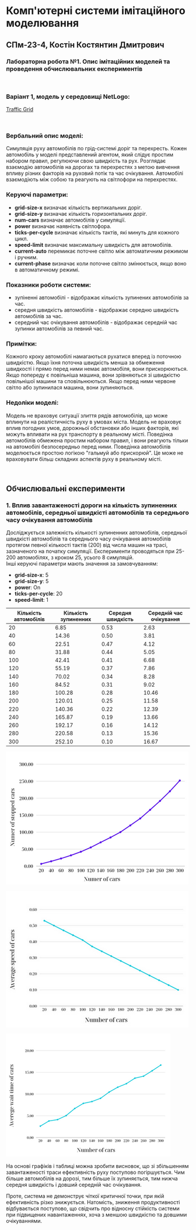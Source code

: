 # Комп'ютерні системи імітаційного моделювання
## СПм-23-4, Костін Костянтин Дмитрович
### Лабораторна робота №**1**. Опис імітаційних моделей та проведення обчислювальних експериментів

<br>

### Варіант 1, модель у середовищі NetLogo:
[Traffic Grid](https://www.netlogoweb.org/launch#http://www.netlogoweb.org/assets/modelslib/Sample%20Models/Social%20Science/Traffic%20Grid.nlogo)

<br>

### Вербальний опис моделі:
Симуляція руху автомобілів по грід-системі доріг та перехресть. Кожен автомобіль у моделі представлений агентом, який слідує простим набором правил, регулюючи свою швидкість та рух. Розглядає взаємодію автомобілів на дорогах та перехрестях з метою вивчення впливу різних факторів на руховий потік та час очікування. Автомобілі взаємодіють між собою та реагують на світлофори на перехрестях.

### Керуючі параметри:
- **grid-size-x** визначає кількість вертикальних доріг.
- **grid-size-y** визначає кількість горизонтальних доріг.
- **num-cars** визначає автомобілів у симуляції.
- **power** визначає наявність світлофора.
- **ticks-per-cycle** визначає кількість тактів, які минуть для кожного цикл.
- **speed-limit** визначає максимальну швидкість для автомобілів.
- **current-auto** перемикає поточне світло між автоматичним режимом і ручним.
- **current-phase** визначає коли поточне світло змінюється, якщо воно в автоматичному режимі.

### Показники роботи системи:
- зупіненні автомобілі - відображає кількість зупинених автомобілів за час.
- середня швидкість автомобілів - відображає середню швидкість автомобілів за час.
- середний час очікування автомобілів - відображає середній час зупинки автомобілів за певний час.

### Примітки:
Кожного кроку автомобілі намагаються рухатися вперед із поточною швидкістю. Якщо їхня поточна швидкість менша за обмеження швидкості і прямо перед ними немає автомобіля, вони прискорюються. Якщо попереду є повільніша машина, вони зрівняються зі швидкістю повільнішої машини та сповільнюються. Якщо перед ними червоне світло або зупинилася машина, вони зупиняються.

### Недоліки моделі:
Модель не враховує ситуації злиття рядів автомобілів, що може вплинути на реалістичність руху в умовах міста. Модель не враховує вплив погодних умов, дорожньої обстановки або інших факторів, які можуть впливати на рух транспорту в реальному місті. Поведінка автомобілів обмежена простим набором правил, і вони реагують тільки на автомобілі безпосередньо перед ними. Поведінка автомобілів моделюється простою логікою "гальмуй або прискорюй". Це може не враховувати більш складних аспектів руху в реальному місті.

<br>

## Обчислювальні експерименти
### 1. Вплив завантаженості дороги на кількість зупиненних автомобілів, середньої швидкісті автомобілів та середнього часу очікування автомобілів
Досліджується залежність кількості зупиненних автомобілів, середньої швидкісті автомобілів та середнього часу очікування автомобілів протягом певної кількості тактів (200) від числа машин на трасі, зазначеного на початку симуляції.
Експерименти проводяться при 25-200 автомобілях, з кроком 25, усього 8 симуляцій.  
Інші керуючі параметри мають значення за замовчуванням:
- **grid-size-x**: 5
- **grid-size-y**: 5
- **power**: On
- **ticks-per-cycle**: 20
- **speed-limit**: 1

<table>
<thead>
<tr><th>Кількість автомобілів</th><th>Кількість зупиненних</th><th>Середня швидкість</th><th>Середній час очікування</th></tr>
</thead>
<tbody>
<tr><td>20</td><td>6.85</td><td>0.53</td><td>2.63</td></tr>
<tr><td>40</td><td>14.36</td><td>0.50</td><td>3.81</td></tr>
<tr><td>60</td><td>22.51</td><td>0.47</td><td>4.12</td></tr>
<tr><td>80</td><td>31.88</td><td>0.44</td><td>5.05</td></tr>
<tr><td>100</td><td>42.41</td><td>0.41</td><td>6.68</td></tr>
<tr><td>120</td><td>55.19</td><td>0.37</td><td>7.86</td></tr>
<tr><td>140</td><td>70.02</td><td>0.34</td><td>8.28</td></tr>
<tr><td>160</td><td>84.52</td><td>0.31</td><td>9.02</td></tr>
<tr><td>180</td><td>100.28</td><td>0.28</td><td>10.46</td></tr>
<tr><td>200</td><td>120.01</td><td>0.25</td><td>11.58</td></tr>
<tr><td>220</td><td>140.36</td><td>0.22</td><td>12.39</td></tr>
<tr><td>240</td><td>165.87</td><td>0.19</td><td>13.66</td></tr>
<tr><td>260</td><td>192.17</td><td>0.16</td><td>14.12</td></tr>
<tr><td>280</td><td>220.58</td><td>0.13</td><td>15.36</td></tr>
<tr><td>300</td><td>252.10</td><td>0.10</td><td>16.67</td></tr>
</tbody>
</table>

![Залежність кількість зупиненних автомобілів від завантаженості траси](stopped-cars.png)

![Залежність кількість зупиненних автомобілів від завантаженості траси](average-speed.png)

![Залежність кількість зупиненних автомобілів від завантаженості траси](average-wait-time.png)

На основі графіків і таблиці можна зробити висновок, що зі збільшенням завантаженості траси ефективність руху поступово погіршується. Чим більше автомобілів на дорозі, тим більше їх зупиняється, тим нижча середня швидкість і довший середній час очікування.

Проте, система не демонструє чіткої критичної точки, при якій ефективність різко знижується. Натомість, зниження продуктивності відбувається поступово, що свідчить про відносну стійкість системи при підвищених навантаженнях, хоча з меншою швидкістю та довшими очікуваннями.
